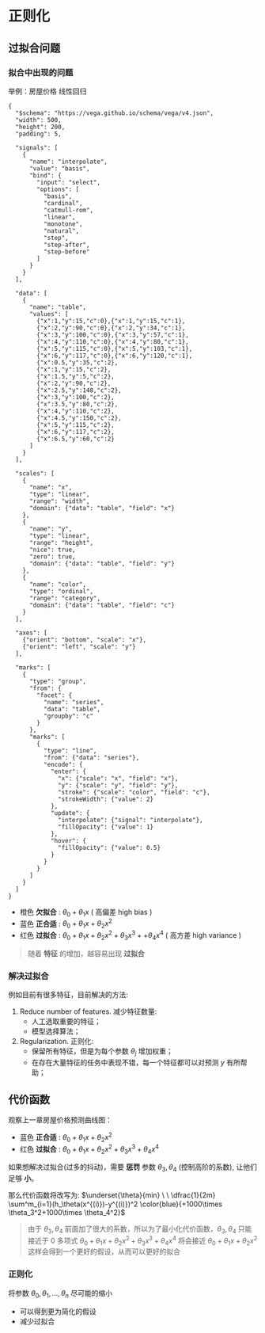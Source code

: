 # 正则化
## 过拟合问题
### 拟合中出现的问题
举例：房屋价格 线性回归
``` vega
{
  "$schema": "https://vega.github.io/schema/vega/v4.json",
  "width": 500,
  "height": 200,
  "padding": 5,

  "signals": [
    {
      "name": "interpolate",
      "value": "basis",
      "bind": {
        "input": "select",
        "options": [
          "basis",
          "cardinal",
          "catmull-rom",
          "linear",
          "monotone",
          "natural",
          "step",
          "step-after",
          "step-before"
        ]
      }
    }
  ],

  "data": [
    {
      "name": "table",
      "values": [
        {"x":1,"y":15,"c":0},{"x":1,"y":15,"c":1},
        {"x":2,"y":90,"c":0},{"x":2,"y":34,"c":1},
        {"x":3,"y":100,"c":0},{"x":3,"y":57,"c":1},
        {"x":4,"y":110,"c":0},{"x":4,"y":80,"c":1},
        {"x":5,"y":115,"c":0},{"x":5,"y":103,"c":1},
        {"x":6,"y":117,"c":0},{"x":6,"y":120,"c":1},
        {"x":0.5,"y":35,"c":2},
        {"x":1,"y":15,"c":2},
        {"x":1.5,"y":5,"c":2},
        {"x":2,"y":90,"c":2},
        {"x":2.5,"y":148,"c":2},
        {"x":3,"y":100,"c":2},
        {"x":3.5,"y":80,"c":2},
        {"x":4,"y":110,"c":2},
        {"x":4.5,"y":150,"c":2},
        {"x":5,"y":115,"c":2},
        {"x":6,"y":117,"c":2},
        {"x":6.5,"y":60,"c":2}
      ]
    }
  ],

  "scales": [
    {
      "name": "x",
      "type": "linear",
      "range": "width",
      "domain": {"data": "table", "field": "x"}
    },
    {
      "name": "y",
      "type": "linear",
      "range": "height",
      "nice": true,
      "zero": true,
      "domain": {"data": "table", "field": "y"}
    },
    {
      "name": "color",
      "type": "ordinal",
      "range": "category",
      "domain": {"data": "table", "field": "c"}
    }
  ],

  "axes": [
    {"orient": "bottom", "scale": "x"},
    {"orient": "left", "scale": "y"}
  ],

  "marks": [
    {
      "type": "group",
      "from": {
        "facet": {
          "name": "series",
          "data": "table",
          "groupby": "c"
        }
      },
      "marks": [
        {
          "type": "line",
          "from": {"data": "series"},
          "encode": {
            "enter": {
              "x": {"scale": "x", "field": "x"},
              "y": {"scale": "y", "field": "y"},
              "stroke": {"scale": "color", "field": "c"},
              "strokeWidth": {"value": 2}
            },
            "update": {
              "interpolate": {"signal": "interpolate"},
              "fillOpacity": {"value": 1}
            },
            "hover": {
              "fillOpacity": {"value": 0.5}
            }
          }
        }
      ]
    }
  ]
}
```
* 橙色 **欠拟合**  : $\theta_0 + \theta_1x$  ( 高偏差 high bias )
* 蓝色 **正合适**  : $\theta_0 + \theta_1x+\theta_2x^2$
* 红色 **过拟合**  : $\theta_0 + \theta_1x+\theta_2x^2+\theta_3x^3++\theta_4x^4$  ( 高方差 high variance )

> 随着 **特征** 的增加，越容易出现 **过拟合** 

### 解决过拟合
例如目前有很多特征，目前解决的方法:
1. Reduce number of features. 减少特征数量:
   * 人工选取重要的特征；
   * 模型选择算法；
2. Regularization. 正则化:
   * 保留所有特征，但是为每个参数 $\theta_j$ 增加权重；
   * 在存在大量特征的任务中表现不错，每一个特征都可以对预测 $y$ 有所帮助；

## 代价函数

观察上一章房屋价格预测曲线图：
* 蓝色 **正合适**  : $\theta_0 + \theta_1x+\theta_2x^2$
* 红色 **过拟合**  : $\theta_0 + \theta_1x+\theta_2x^2+\theta_3x^3+\theta_4x^4$ 

如果想解决过拟合(过多的抖动)，需要 **惩罚** 参数 $\theta_3,\theta_4$ (控制高阶的系数), 让他们足够 **小**。 

那么代价函数将改写为: $\underset{\theta}{min} \ \ \dfrac{1}{2m} \sum^m_{i=1}(h_\theta(x^{(i)})-y^{(i)})^2 \color{blue}{+1000\times \theta_3^2+1000\times \theta_4^2}$
> 由于 $\theta_3,\theta_4$ 前面加了很大的系数，所以为了最小化代价函数，$\theta_3,\theta_4$ 只能接近于 $0$
> 多项式  $\theta_0 + \theta_1x+\theta_2x^2+\theta_3x^3+\theta_4x^4$  将会接近  $\theta_0 + \theta_1x+\theta_2x^2$
> 这样会得到一个更好的假设，从而可以更好的拟合

### 正则化
将参数 $\theta_0,\theta_1,...,\theta_n$ 尽可能的缩小
* 可以得到更为简化的假设
* 减少过拟合